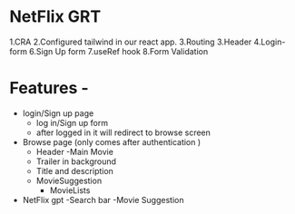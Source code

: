 # NetFlix GRT
1.CRA
2.Configured tailwind in our react app.
3.Routing
3.Header
4.Login-form
6.Sign Up form
7.useRef hook
8.Form Validation

# Features -
 - login/Sign up page
    - log in/Sign up form
    - after logged in it will redirect to browse screen
 - Browse page (only comes after authentication )
    - Header 
    -Main Movie 
     - Trailer in background
     - Title and description
     - MovieSuggestion
       - MovieLists
- NetFlix gpt 
  -Search bar
  -Movie Suggestion     
 